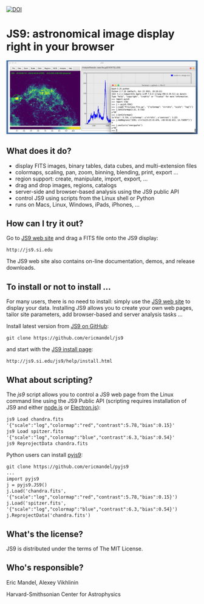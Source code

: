 [![DOI](https://zenodo.org/badge/DOI/10.5281/zenodo.235865.svg)](https://doi.org/10.5281/zenodo.235865)

JS9: astronomical image display right in your browser
=====================================================

![JS9](js9Readme.png)

What does it do?
----------------

  - display FITS images, binary tables, data cubes, and multi-extension files
  - colormaps, scaling, pan, zoom, binning, blending, print, export ...
  - region support: create, manipulate, import, export, ...
  - drag and drop images, regions, catalogs
  - server-side and browser-based analysis using the JS9 public API
  - control JS9 using scripts from the Linux shell or Python
  - runs on Macs, Linux, Windows, iPads, iPhones, ...

How can I try it out?
---------------------

Go to [JS9 web site](http://js9.si.edu) and drag a FITS file onto the
JS9 display:

    http://js9.si.edu

The JS9 web site also contains on-line documentation, demos, and
release downloads.


To install or not to install ...
--------------------------------

For many users, there is no need to install: simply use the
[JS9 web site](http://js9.si.edu) to display your data. Installing JS9 allows
you to create your own web pages, tailor site parameters, add
browser-based and server analysis tasks ...

Install latest version from [JS9 on GitHub](https://github.com/ericmandel/js9):

    git clone https://github.com/ericmandel/js9

and start with the [JS9 install page](http://js9.si.edu/js9/help/install.html):

    http://js9.si.edu/js9/help/install.html

What about scripting?
---------------------

The *js9* script allows you to control a JS9 web page from the Linux
command line using the JS9 Public API (scripting requires installation of
JS9 and either [node.js](https://nodejs.org/) or
[Electron.js](http://electron.atom.io)):

    js9 Load chandra.fits '{"scale":"log","colormap":"red","contrast":5.78,"bias":0.15}'
    js9 Load spitzer.fits '{"scale":"log","colormap":"blue","contrast":6.3,"bias":0.54}'
    js9 ReprojectData chandra.fits

Python users can install [pyjs9](https://github.com/ericmandel/pyjs9):

    git clone https://github.com/ericmandel/pyjs9
    ...
    import pyjs9
    j = pyjs9.JS9()
    j.Load('chandra.fits', '{"scale":"log","colormap":"red","contrast":5.78,"bias":0.15}')
    j.Load('spitzer.fits', '{"scale":"log","colormap":"blue","contrast":6.3,"bias":0.54}')
    j.ReprojectData('chandra.fits')

What's the license?
-------------------

JS9 is distributed under the terms of The MIT License.

Who's responsible?
-------------------

Eric Mandel, Alexey Vikhlinin

Harvard-Smithsonian Center for Astrophysics
